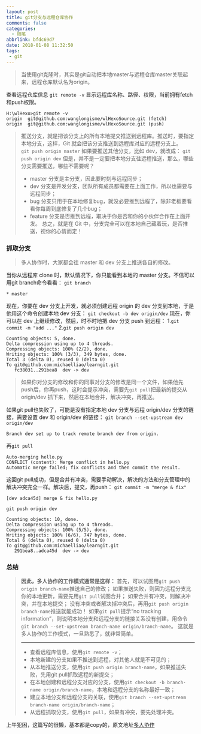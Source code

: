 ```yaml
---
layout: post
title: git分支与远程仓库协作
comments: false
categories:
  - 随笔
abbrlink: bfdc69d7
date: 2018-01-08 11:32:50
tags:
 - git
---
```


>当使用git克隆时，其实是git自动把本地master与远程仓库master关联起来，远程仓库默认名为origin。

查看远程仓库信息
`git remote -v` 显示远程库名称、路径、权限，当前拥有fetch和push权限。
```
H:\wlHexo>git remote -v
origin  git@github.com:wanglongisme/wlHexoSource.git (fetch)
origin  git@github.com:wanglongisme/wlHexoSource.git (push)
```
>推送分支，就是把该分支上的所有本地提交推送到远程库。推送时，要指定本地分支，这样，Git 就会把该分支推送到远程库对应的远程分支上。 	
> `git push origin master`
> 如果要推送其他分支，比如 dev，就改成：
> `git push origin dev`
> 但是，并不是一定要把本地分支往远程推送，那么，哪些分支需要推送，哪些不需要呢？
> * master 分支是主分支，因此要时刻与远程同步；
> * dev 分支是开发分支，团队所有成员都需要在上面工作，所以也需要与远程同步；
> * bug 分支只用于在本地修复bug，就没必要推到远程了，除非老板要看看你每周到底修复了几个bug；
> * feature 分支是否推到远程，取决于你是否和你的小伙伴合作在上面开发。
> 总之，就是在 Git 中，分支完全可以在本地自己藏着玩，是否推送，视你的心情而定！

<!--more-->
### 抓取分支
>多人协作时，大家都会往 master 和 dev 分支上推送各自的修改。

当你从远程库 clone 时，默认情况下，你只能看到本地的 master 分支。不信可以用git branch命令看看：
`git branch`
```
* master
```
现在，你要在 dev 分支上开发，就必须创建远程 origin 的 dev 分支到本地，于是他用这个命令创建本地 dev 分支：
`git checkout -b dev origin/dev`
现在，你可以在 dev 上继续修改，然后，时不时地把 dev 分支 push 到远程：
1.`git commit -m "add ..."`
2.`git push origin dev`
```
Counting objects: 5, done.
Delta compression using up to 4 threads.
Compressing objects: 100% (2/2), done.
Writing objects: 100% (3/3), 349 bytes, done.
Total 3 (delta 0), reused 0 (delta 0)
To git@github.com:michaelliao/learngit.git
   fc38031..291bea8  dev -> dev
```
>如果你对分支的修改和你的同事对分支的修改是同一个文件，如果他先push后，你再push，这时会提示冲突，需要先`git pull`把最新的提交从 origin/dev 抓下来，然后在本地合并，解决冲突，再推送。

如果git pull也失败了，可能是没有指定本地 dev 分支与远程 origin/dev 分支的链接，需要设置 dev 和 origin/dev 的链接：
`git branch --set-upstream dev origin/dev`
```
Branch dev set up to track remote branch dev from origin.
```
再`git pull`
```
Auto-merging hello.py
CONFLICT (content): Merge conflict in hello.py
Automatic merge failed; fix conflicts and then commit the result.
```
这回git pull成功，但是合并有冲突，需要手动解决，解决的方法和分支管理中的解决冲突完全一样。解决后，提交，再push：
`git commit -m "merge & fix" `
```
[dev adca45d] merge & fix hello.py
```
`git push origin dev`
```
Counting objects: 10, done.
Delta compression using up to 4 threads.
Compressing objects: 100% (5/5), done.
Writing objects: 100% (6/6), 747 bytes, done.
Total 6 (delta 0), reused 0 (delta 0)
To git@github.com:michaelliao/learngit.git
   291bea8..adca45d  dev -> dev
```
### 总结
> **因此，多人协作的工作模式通常是这样：**
>首先，可以试图用`git push origin branch-name`推送自己的修改；
>如果推送失败，则因为远程分支比你的本地更新，需要先用`git pull`试图合并；
>如果合并有冲突，则解决冲突，并在本地提交；
>没有冲突或者解决掉冲突后，再用`git push origin branch-name`推送就能成功！
>如果`git pull`提示“no tracking information”，则说明本地分支和远程分支的链接关系没有创建，用命令`git branch --set-upstream branch-name origin/branch-name`。
>这就是多人协作的工作模式，一旦熟悉了，就非常简单。
>
>---
> * 查看远程库信息，使用`git remote -v`；
> * 本地新建的分支如果不推送到远程，对其他人就是不可见的；
> * 从本地推送分支，使用`git push origin branch-name`，如果推送失败，先用git pull抓取远程的新提交；
> * 在本地创建和远程分支对应的分支，使用`git checkout -b branch-name origin/branch-name`，本地和远程分支的名称最好一致；
> * 建立本地分支和远程分支的关联，使用`git branch --set-upstream branch-name origin/branch-name`；
> * 从远程抓取分支，使用`git pull`，如果有冲突，要先处理冲突。

上午犯困，这篇写的很懒，基本都是copy的，原文地址[多人协作](http://wiki.jikexueyuan.com/project/git-tutorial/collaboration.html)